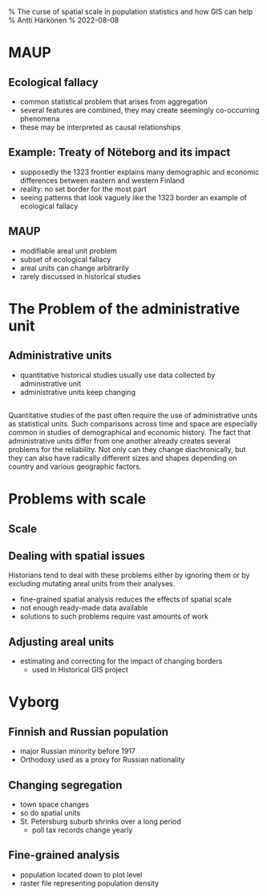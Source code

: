 % The curse of spatial scale in population statistics and how GIS can help
% Antti Härkönen
% 2022-08-08

# MAUP

## Ecological fallacy

- common statistical problem that arises from aggregation
- several features are combined, they may create seemingly co-occurring phenomena
- these may be interpreted as causal relationships

## Example: Treaty of Nöteborg and its impact

- supposedly the 1323 frontier explains many demographic and economic differences between eastern and western Finland
- reality: no set border for the most part
- seeing patterns that look vaguely like the 1323 border an example of ecological fallacy

## MAUP

- modifiable areal unit problem
- subset of ecological fallacy
- areal units can change arbitrarily
- rarely discussed in historical studies

# The Problem of the administrative unit

## Administrative units

- quantitative historical studies usually use data collected by administrative unit
- administrative units keep changing

## 

Quantitative studies of the past often require the use of administrative units as statistical units.
Such comparisons across time and space are especially common in studies of demographical and economic history.
The fact that administrative units differ from one another already creates several problems for the reliability.
Not only can they change diachronically, but they can also have radically different sizes and shapes depending on country and various geographic factors.

# Problems with scale

## Scale

## Dealing with spatial issues

Historians tend to deal with these problems either by ignoring them or by excluding mutating areal units from their analyses.

- fine-grained spatial analysis reduces the effects of spatial scale
- not enough ready-made data available
- solutions to such problems require vast amounts of work

## Adjusting areal units

- estimating and correcting for the impact of changing borders
  + used in Historical GIS project

# Vyborg

## Finnish and Russian population

- major Russian minority before 1917
- Orthodoxy used as a proxy for Russian nationality

## Changing segregation

- town space changes
- so do spatial units
- St. Petersburg suburb shrinks over a long period
  + poll tax records change yearly

## Fine-grained analysis

- population located down to plot level
- raster file representing population density